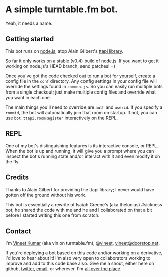 # A simple turntable.fm bot.

Yeah, it needs a name.

## Getting started

This bot runs on [node.js](http://nodejs.org/), atop Alain Gilbert's
[ttapi library](https://github.com/alaingilbert/Turntable-API).

So far it only works on a stable (v0.4) build of node.js.  If you want to get
it working on node.js's HEAD branch, send patches! =)

Once you've got the code checked out to run a bot for yourself, create a config
file in the `conf` directory.  Any config settings in your config file will override
the settings found in `common.js`.  So you can easily run multiple bots from a single
checkout; just make multiple config files and override what you want in each one.

The main things you'll need to override are `auth` and `userid`.  If you specify a
`roomid`, the bot will automatically join that room on startup.  If not, you can 
use `bot.ttapi.roomRegister` interactively on the REPL.

## REPL

One of my bot's distinguishing features is its interactive console, or REPL.  When
the bot is up and running, it will give you a prompt where you can inspect the bot's
running state and/or interact with it and even modify it on the fly.

## Credits

Thanks to Alain Gilbert for providing the ttapi library; I never would have gotten
off the ground without his work.

This bot is essentially a rewrite of Isaiah Greene's (aka thelonius) #sickness
bot; he shared the code with me and he and I collaborated on that a bit before I
started writing this one from scratch.

## Contact

I'm [Vineet Kumar](https://plus.google.com/u/0/110814948174584766402/about)
 (aka vin on turntable.fm), [@vineet](http://twitter.com/vineet),
[vineet@doorstop.net](http://doorstop.net).

If you're deploying a bot based on this code and/or working on a derivative, I'd love
to hear about it!  I'm also very open to collaborators working to improve and add to
this code base also.  Give me a shout, either here on github,
[twitter](http://twitter.com/vineet), [email](vineet@doorstop.net), or
wherever.  I'm [all over the place](http://claimid.com/vineet).
